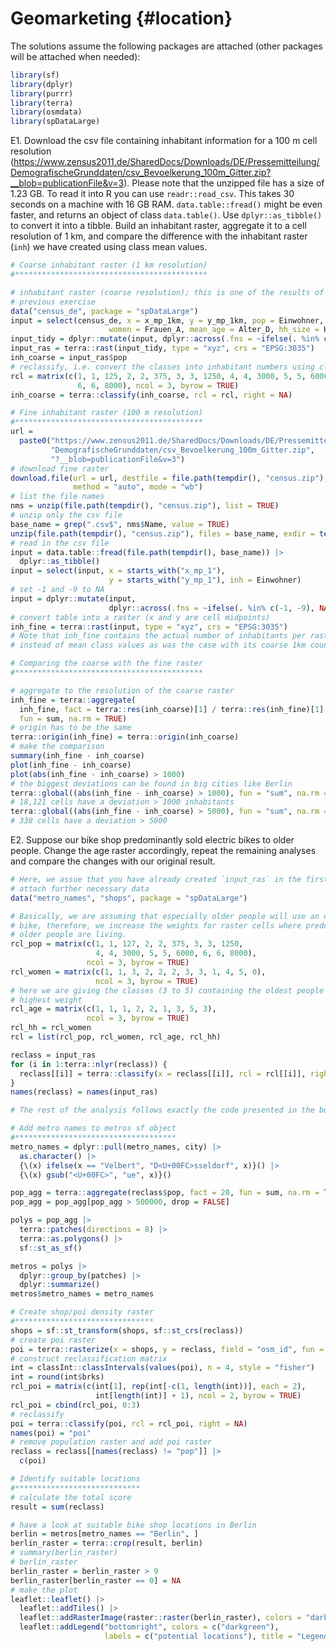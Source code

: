 # Geomarketing {#location}




The solutions assume the following packages are attached (other packages will be attached when needed):

```r
library(sf)
library(dplyr)
library(purrr)
library(terra)
library(osmdata)
library(spDataLarge)
```

E1. Download the csv file containing inhabitant information for a 100 m cell resolution (https://www.zensus2011.de/SharedDocs/Downloads/DE/Pressemitteilung/DemografischeGrunddaten/csv_Bevoelkerung_100m_Gitter.zip?__blob=publicationFile&v=3).
Please note that the unzipped file has a size of 1.23 GB.
To read it into R you can use `readr::read_csv`.
This takes 30 seconds on a machine with 16 GB RAM.
`data.table::fread()` might be even faster, and returns an object of class `data.table()`.
Use `dplyr::as_tibble()` to convert it into a tibble.
Build an inhabitant raster, aggregate it to a cell resolution of 1 km, and compare the difference with the inhabitant raster (`inh`) we have created using class mean values.

```r
# Coarse inhabitant raster (1 km resolution)
#*******************************************

# inhabitant raster (coarse resolution); this is one of the results of the 
# previous exercise
data("census_de", package = "spDataLarge")
input = select(census_de, x = x_mp_1km, y = y_mp_1km, pop = Einwohner,
                      women = Frauen_A, mean_age = Alter_D, hh_size = HHGroesse_D)
input_tidy = dplyr::mutate(input, dplyr::across(.fns = ~ifelse(. %in% c(-1, -9), NA, .)))
input_ras = terra::rast(input_tidy, type = "xyz", crs = "EPSG:3035")
inh_coarse = input_ras$pop
# reclassify, i.e. convert the classes into inhabitant numbers using class means
rcl = matrix(c(1, 1, 125, 2, 2, 375, 3, 3, 1250, 4, 4, 3000, 5, 5, 6000,
               6, 6, 8000), ncol = 3, byrow = TRUE)
inh_coarse = terra::classify(inh_coarse, rcl = rcl, right = NA)

# Fine inhabitant raster (100 m resolution)
#******************************************
url =
  paste0("https://www.zensus2011.de/SharedDocs/Downloads/DE/Pressemitteilung/",
         "DemografischeGrunddaten/csv_Bevoelkerung_100m_Gitter.zip", 
         "?__blob=publicationFile&v=3")
# download fine raster
download.file(url = url, destfile = file.path(tempdir(), "census.zip"),
              method = "auto", mode = "wb")
# list the file names
nms = unzip(file.path(tempdir(), "census.zip"), list = TRUE)
# unzip only the csv file
base_name = grep(".csv$", nms$Name, value = TRUE)
unzip(file.path(tempdir(), "census.zip"), files = base_name, exdir = tempdir())
# read in the csv file
input = data.table::fread(file.path(tempdir(), base_name)) |>
  dplyr::as_tibble()
input = select(input, x = starts_with("x_mp_1"),
                      y = starts_with("y_mp_1"), inh = Einwohner)
# set -1 and -9 to NA
input = dplyr::mutate(input,
                      dplyr::across(.fns = ~ifelse(. %in% c(-1, -9), NA, .)))
# convert table into a raster (x and y are cell midpoints)
inh_fine = terra::rast(input, type = "xyz", crs = "EPSG:3035")
# Note that inh_fine contains the actual number of inhabitants per raster cell
# instead of mean class values as was the case with its coarse 1km counterpart

# Comparing the coarse with the fine raster
#******************************************

# aggregate to the resolution of the coarse raster
inh_fine = terra::aggregate(
  inh_fine, fact = terra::res(inh_coarse)[1] / terra::res(inh_fine)[1], 
  fun = sum, na.rm = TRUE)
# origin has to be the same
terra::origin(inh_fine) = terra::origin(inh_coarse)
# make the comparison
summary(inh_fine - inh_coarse)
plot(inh_fine - inh_coarse)
plot(abs(inh_fine - inh_coarse) > 1000)
# the biggest deviations can be found in big cities like Berlin
terra::global((abs(inh_fine - inh_coarse) > 1000), fun = "sum", na.rm = TRUE)
# 18,121 cells have a deviation > 1000 inhabitants
terra::global((abs(inh_fine - inh_coarse) > 5000), fun = "sum", na.rm = TRUE)
# 338 cells have a deviation > 5000
```

E2. Suppose our bike shop predominantly sold electric bikes to older people. 
Change the age raster accordingly, repeat the remaining analyses and compare the changes with our original result.

```r
# Here, we assue that you have already created `input_ras` in the first exercise.
# attach further necessary data
data("metro_names", "shops", package = "spDataLarge")

# Basically, we are assuming that especially older people will use an electric
# bike, therefore, we increase the weights for raster cells where predominantly
# older people are living.
rcl_pop = matrix(c(1, 1, 127, 2, 2, 375, 3, 3, 1250, 
                   4, 4, 3000, 5, 5, 6000, 6, 6, 8000), 
                 ncol = 3, byrow = TRUE)
rcl_women = matrix(c(1, 1, 3, 2, 2, 2, 3, 3, 1, 4, 5, 0), 
                   ncol = 3, byrow = TRUE)
# here we are giving the classes (3 to 5) containing the oldest people the
# highest weight
rcl_age = matrix(c(1, 1, 1, 2, 2, 1, 3, 5, 3),
                 ncol = 3, byrow = TRUE)
rcl_hh = rcl_women
rcl = list(rcl_pop, rcl_women, rcl_age, rcl_hh)

reclass = input_ras
for (i in 1:terra::nlyr(reclass)) {
  reclass[[i]] = terra::classify(x = reclass[[i]], rcl = rcl[[i]], right = NA)
}
names(reclass) = names(input_ras)

# The rest of the analysis follows exactly the code presented in the book. 

# Add metro names to metros sf object
#************************************
metro_names = dplyr::pull(metro_names, city) |>
  as.character() |>
  {\(x) ifelse(x == "Velbert", "D<U+00FC>sseldorf", x)}() |>
  {\(x) gsub("<U+00FC>", "ue", x)}()

pop_agg = terra::aggregate(reclass$pop, fact = 20, fun = sum, na.rm = TRUE)
pop_agg = pop_agg[pop_agg > 500000, drop = FALSE] 

polys = pop_agg |>
  terra::patches(directions = 8) |>
  terra::as.polygons() |>
  sf::st_as_sf()

metros = polys |>
  dplyr::group_by(patches) |>
  dplyr::summarize()
metros$metro_names = metro_names

# Create shop/poi density raster
#*******************************
shops = sf::st_transform(shops, sf::st_crs(reclass))
# create poi raster
poi = terra::rasterize(x = shops, y = reclass, field = "osm_id", fun = "length")
# construct reclassification matrix
int = classInt::classIntervals(values(poi), n = 4, style = "fisher")
int = round(int$brks)
rcl_poi = matrix(c(int[1], rep(int[-c(1, length(int))], each = 2), 
                   int[length(int)] + 1), ncol = 2, byrow = TRUE)
rcl_poi = cbind(rcl_poi, 0:3)  
# reclassify
poi = terra::classify(poi, rcl = rcl_poi, right = NA) 
names(poi) = "poi"
# remove population raster and add poi raster
reclass = reclass[[names(reclass) != "pop"]] |>
  c(poi)

# Identify suitable locations
#****************************
# calculate the total score
result = sum(reclass)

# have a look at suitable bike shop locations in Berlin
berlin = metros[metro_names == "Berlin", ]
berlin_raster = terra::crop(result, berlin)
# summary(berlin_raster)
# berlin_raster
berlin_raster = berlin_raster > 9
berlin_raster[berlin_raster == 0] = NA
# make the plot
leaflet::leaflet() |>
  leaflet::addTiles() |>
  leaflet::addRasterImage(raster::raster(berlin_raster), colors = "darkgreen", opacity = 0.8) |>
  leaflet::addLegend("bottomright", colors = c("darkgreen"), 
                     labels = c("potential locations"), title = "Legend")
```

